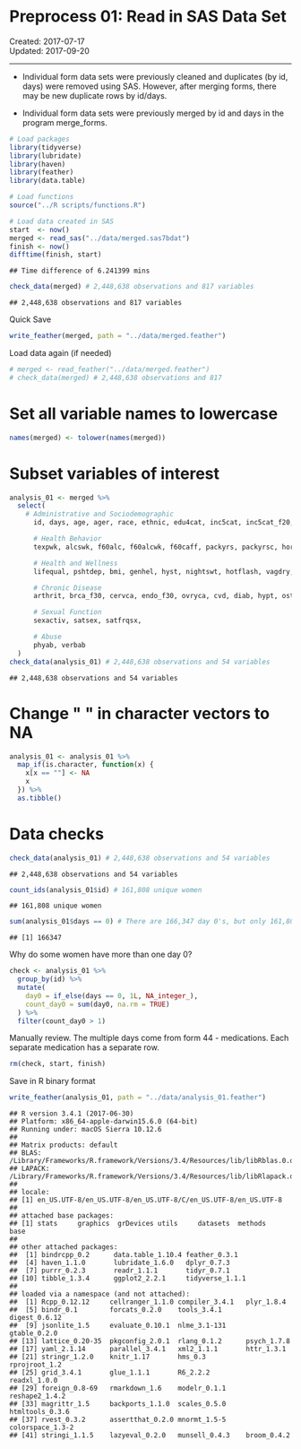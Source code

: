 Preprocess 01: Read in SAS Data Set
================
Created: 2017-07-17 <br> Updated: 2017-09-20

------------------------------------------------------------------------

-   Individual form data sets were previously cleaned and duplicates (by id, days) were removed using SAS. However, after merging forms, there may be new duplicate rows by id/days.

-   Individual form data sets were previously merged by id and days in the program merge\_forms.

``` r
# Load packages
library(tidyverse)
library(lubridate)
library(haven)
library(feather)
library(data.table)

# Load functions
source("../R scripts/functions.R")
```

``` r
# Load data created in SAS
start  <- now()
merged <- read_sas("../data/merged.sas7bdat")
finish <- now()
difftime(finish, start)
```

    ## Time difference of 6.241399 mins

``` r
check_data(merged) # 2,448,638 observations and 817 variables
```

    ## 2,448,638 observations and 817 variables

Quick Save

``` r
write_feather(merged, path = "../data/merged.feather")
```

Load data again (if needed)

``` r
# merged <- read_feather("../data/merged.feather")
# check_data(merged) # 2,448,638 observations and 817
```

Set all variable names to lowercase
===================================

``` r
names(merged) <- tolower(names(merged))
```

Subset variables of interest
============================

``` r
analysis_01 <- merged %>% 
  select(
    # Administrative and Sociodemographic
      id, days, age, ager, race, ethnic, edu4cat, inc5cat, inc5cat_f20, marital, married, sex, ctos, parity,

      # Health Behavior
      texpwk, alcswk, f60alc, f60alcwk, f60caff, packyrs, packyrsc, horm, hormnw, tccode, livalor, livaln,

      # Health and Wellness
      lifequal, pshtdep, bmi, genhel, hyst, nightswt, hotflash, vagdry, incont, atrophy,

      # Chronic Disease
      arthrit, brca_f30, cervca, endo_f30, ovryca, cvd, diab, hypt, osteopor, pad, canc_f30, hip55, diabtrt,

      # Sexual Function
      sexactiv, satsex, satfrqsx,

      # Abuse
      phyab, verbab
  )
check_data(analysis_01) # 2,448,638 observations and 54 variables
```

    ## 2,448,638 observations and 54 variables

Change " " in character vectors to NA
=====================================

``` r
analysis_01 <- analysis_01 %>% 
  map_if(is.character, function(x) {
    x[x == ""] <- NA
    x
  }) %>% 
  as.tibble()
```

Data checks
===========

``` r
check_data(analysis_01) # 2,448,638 observations and 54 variables
```

    ## 2,448,638 observations and 54 variables

``` r
count_ids(analysis_01$id) # 161,808 unique women
```

    ## 161,808 unique women

``` r
sum(analysis_01$days == 0) # There are 166,347 day 0's, but only 161,808 women.
```

    ## [1] 166347

Why do some women have more than one day 0?

``` r
check <- analysis_01 %>%
  group_by(id) %>%
  mutate(
    day0 = if_else(days == 0, 1L, NA_integer_),
    count_day0 = sum(day0, na.rm = TRUE)
  ) %>%
  filter(count_day0 > 1)
```

Manually review. The multiple days come from form 44 - medications. Each separate medication has a separate row.

``` r
rm(check, start, finish)
```

Save in R binary format

``` r
write_feather(analysis_01, path = "../data/analysis_01.feather")
```

    ## R version 3.4.1 (2017-06-30)
    ## Platform: x86_64-apple-darwin15.6.0 (64-bit)
    ## Running under: macOS Sierra 10.12.6
    ## 
    ## Matrix products: default
    ## BLAS: /Library/Frameworks/R.framework/Versions/3.4/Resources/lib/libRblas.0.dylib
    ## LAPACK: /Library/Frameworks/R.framework/Versions/3.4/Resources/lib/libRlapack.dylib
    ## 
    ## locale:
    ## [1] en_US.UTF-8/en_US.UTF-8/en_US.UTF-8/C/en_US.UTF-8/en_US.UTF-8
    ## 
    ## attached base packages:
    ## [1] stats     graphics  grDevices utils     datasets  methods   base     
    ## 
    ## other attached packages:
    ##  [1] bindrcpp_0.2      data.table_1.10.4 feather_0.3.1    
    ##  [4] haven_1.1.0       lubridate_1.6.0   dplyr_0.7.3      
    ##  [7] purrr_0.2.3       readr_1.1.1       tidyr_0.7.1      
    ## [10] tibble_1.3.4      ggplot2_2.2.1     tidyverse_1.1.1  
    ## 
    ## loaded via a namespace (and not attached):
    ##  [1] Rcpp_0.12.12     cellranger_1.1.0 compiler_3.4.1   plyr_1.8.4      
    ##  [5] bindr_0.1        forcats_0.2.0    tools_3.4.1      digest_0.6.12   
    ##  [9] jsonlite_1.5     evaluate_0.10.1  nlme_3.1-131     gtable_0.2.0    
    ## [13] lattice_0.20-35  pkgconfig_2.0.1  rlang_0.1.2      psych_1.7.8     
    ## [17] yaml_2.1.14      parallel_3.4.1   xml2_1.1.1       httr_1.3.1      
    ## [21] stringr_1.2.0    knitr_1.17       hms_0.3          rprojroot_1.2   
    ## [25] grid_3.4.1       glue_1.1.1       R6_2.2.2         readxl_1.0.0    
    ## [29] foreign_0.8-69   rmarkdown_1.6    modelr_0.1.1     reshape2_1.4.2  
    ## [33] magrittr_1.5     backports_1.1.0  scales_0.5.0     htmltools_0.3.6 
    ## [37] rvest_0.3.2      assertthat_0.2.0 mnormt_1.5-5     colorspace_1.3-2
    ## [41] stringi_1.1.5    lazyeval_0.2.0   munsell_0.4.3    broom_0.4.2
